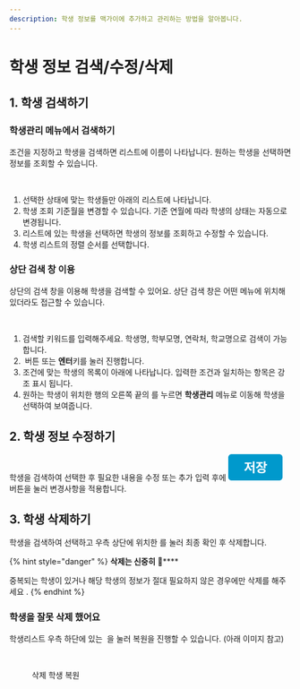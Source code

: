 ```yaml
---
description: 학생 정보를 맥가이에 추가하고 관리하는 방법을 알아봅니다.
---
```


# 학생 정보 검색/수정/삭제

## 1. 학생 검색하기

### 학생관리 메뉴에서 검색하기

조건을 지정하고 학생을 검색하면 리스트에 이름이 나타납니다. 원하는 학생을 선택하면 정보를 조회할 수 있습니다.

<figure><img src="../../.gitbook/assets/학생관리_학생검색.png" alt=""><figcaption></figcaption></figure>

1. 선택한 상태에 맞는 학생들만 아래의 리스트에 나타납니다.
2. 학생 조회 기준월을 변경할 수 있습니다. 기준 연월에 따라 학생의 상태는 자동으로 변경됩니다.
3. 리스트에 있는 학생을 선택하면 학생의 정보를 조회하고 수정할 수 있습니다.
4. 학생 리스트의 정렬 순서를 선택합니다.

### 상단 검색 창 이용

상단의 검색 창을 이용해 학생을 검색할 수 있어요. 상단 검색 창은 어떤 메뉴에 위치해 있더라도 접근할 수 있습니다.

<figure><img src="../../.gitbook/assets/학생검색_2.png" alt=""><figcaption></figcaption></figure>

1. &#x20;검색할 키워드를 입력해주세요. 학생명, 학부모명, 연락처, 학교명으로 검색이 가능합니다.
2. <img src="../../.gitbook/assets/btn_검색.png" alt="" data-size="line"> 버튼 또는 **엔터**키를 눌러 진행합니다.
3. 조건에 맞는 학생의 목록이 아래에 나타납니다. 입력한 조건과 일치하는 항목은 강조 표시 됩니다.
4. 원하는 학생이 위치한 행의 오른쪽 끝의  <img src="../../.gitbook/assets/btn_상세보기.png" alt="" data-size="line">를 누르면 **학생관리** 메뉴로 이동해 학생을 선택하여 보여줍니다.

## 2. 학생 정보 수정하기

학생을 검색하여 선택한 후 필요한 내용을 수정 또는 추가 입력 후에 <img src="../../.gitbook/assets/btn_저장.png" alt="" data-size="line"> 버튼을 눌러 변경사항을 적용합니다.

## 3. 학생 삭제하기

학생을 검색하여 선택하고 우측 상단에 위치한 <img src="../../.gitbook/assets/btn_삭제.png" alt="" data-size="line">를 눌러 최종 확인 후 삭제합니다.

{% hint style="danger" %}
**삭제는 신중히** :thinking:****

중복되는 학생이 있거나 해당 학생의 정보가 절대 필요하지 않은 경우에만 삭제를 해주세요 .
{% endhint %}

### **학생을 잘못 삭제 했어요**

학생리스트 우측 하단에 있는 <img src="../../.gitbook/assets/btn_삭제학생복원.png" alt="" data-size="line"> 을 눌러 복원을 진행할 수 있습니다. (아래 이미지 참고)

<figure><img src="../../.gitbook/assets/삭제학생복원.png" alt=""><figcaption><p>삭제 학생 복원</p></figcaption></figure>
